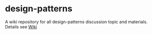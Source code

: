 # design-patterns
A wiki repository for all design-patterns discussion topic and materials.
Details see [Wiki](https://github.com/zhenyanghua/design-patterns/wiki)
